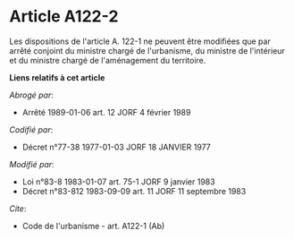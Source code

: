 # Article A122-2

Les dispositions de l'article A. 122-1 ne peuvent être modifiées que par arrêté conjoint du ministre chargé de l'urbanisme,
du ministre de l'intérieur et du ministre chargé de l'aménagement du territoire.

**Liens relatifs à cet article**

_Abrogé par_:

  - Arrêté 1989-01-06 art. 12 JORF 4 février 1989

_Codifié par_:

  - Décret n°77-38 1977-01-03 JORF 18 JANVIER 1977

_Modifié par_:

  - Loi n°83-8 1983-01-07 art. 75-1 JORF 9 janvier 1983
  - Décret n°83-812 1983-09-09 art. 11 JORF 11 septembre 1983

_Cite_:

  - Code de l'urbanisme - art. A122-1 (Ab)
